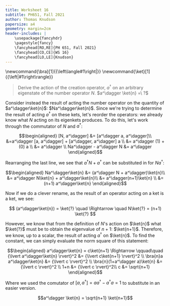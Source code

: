 ```yaml
---
title: Worksheet 16
subtitle: PH651, Fall 2021
author: Thomas Knudson
papersize: a4
geometry: margin=2cm
header-includes: |
    \usepackage{fancyhdr}
    \pagestyle{fancy}
    \fancyhead[RO,RE]{PH 651, Fall 2021}
    \fancyhead[CO,CE]{WS 16}
    \fancyhead[LO,LE]{Knudson}
---
```


\newcommand{\bra}[1]{{\left\langle#1\right|}}
\newcommand{\ket}[1]{{\left|#1\right\rangle}}

> Derive the action of the creation operator, $a^\dagger$ on an arbitrary eigenstate of the number operator $N$. $a^\dagger \ket{n} =\ ?$

Consider instead the result of acting the number operator on the quantity of $a^\dagger\ket{n}$: $Na^\dagger\ket{n}$. Since we're trying to determine the result of acting $a^\dagger$ on these kets, let's reorder the operators: we already know what $N$ acting on its eigenkets produces. To do this, let's work through the commutator of $N$ and $a^\dagger$:

$$\begin{aligned}
[N, a^\dagger] &= [a^\dagger a, a^\dagger]\\
&=a^\dagger [a, a^\dagger] + [a^\dagger, a^\dagger] a \\
&= a^\dagger (1) + (0) a \\
&= a^\dagger \\
Na^\dagger - a^\dagger N &= a^\dagger
\end{aligned}$$

Rearranging the last line, we see that $a^\dagger N + a^\dagger$ can be substituted in for $Na^\dagger$:

$$\begin{aligned}
Na^\dagger\ket{n} &= (a^\dagger N + a^\dagger)\ket{n}\\
&= a^\dagger N\ket{n} + a^\dagger\ket{n}\\
&= a^\dagger(n+1)\ket{n} \\
&= (n+1) a^\dagger\ket{n}
\end{aligned}$$

Now if we do a clever rename, as the result of an operator acting on a ket is a ket, we see:

$$
(a^\dagger\ket{n}) = \ket{?} \quad \Rightarrow \quad N\ket{?} = (n+1) \ket{?}
$$

However, we know that from the definition of $N$'s action on $\ket{n}$ what $\ket{?}$ must be to obtain the eigenvalue of $n+1$: $\ket{n+1}$. Therefore, we know, up to a scalar, the result of acting $a^\dagger$ on $\ket{n}$. To find the constant, we can simply evaluate the norm square of this statement:

$$\begin{aligned}
a^\dagger\ket{n} = c\ket{n+1} \Rightarrow \qquad\quad {\lvert a^\dagger\ket{n} \rvert}^2 &= {\lvert c\ket{n+1} \rvert}^2 \\
\bra{n}a a^\dagger\ket{n} &= {\lvert c \rvert}^2 \\
\bra{n}(1+a^\dagger a)\ket{n} &= {\lvert c \rvert}^2 \\
1+n &= {\lvert c \rvert}^2\\
c &= \sqrt{n+1}
\end{aligned}$$

Where we used the comutator of $[a, a^\dagger]=aa^\dagger - a^\dagger a = 1$ to substitute in an easier version.

$$a^\dagger \ket{n} = \sqrt{n+1} \ket{n+1}$$



